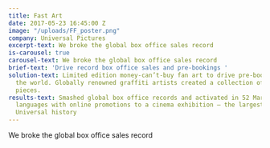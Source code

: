```yaml
---
title: Fast Art
date: 2017-05-23 16:45:00 Z
image: "/uploads/FF_poster.png"
company: Universal Pictures
excerpt-text: We broke the global box office sales record
is-carousel: true
carousel-text: We broke the global box office sales record
brief-text: 'Drive record box office sales and pre-bookings '
solution-text: Limited edition money-can’t-buy fan art to drive pre-bookings around
  the world. Globally renowned graffiti artists created a collection of twelve bespoke
  pieces.
results-text: Smashed global box office records and activated in 52 Markets with 37
  languages with online promotions to a cinema exhibition – the largest uptake in
  Universal history
---
```


We broke the global box office sales record